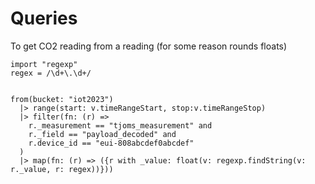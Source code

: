 # Queries

To get CO2 reading from a reading (for some reason rounds floats)

```influxql
import "regexp"
regex = /\d+\.\d+/


from(bucket: "iot2023")
  |> range(start: v.timeRangeStart, stop:v.timeRangeStop)
  |> filter(fn: (r) =>
    r._measurement == "tjoms_measurement" and
    r._field == "payload_decoded" and
    r.device_id == "eui-808abcdef0abcdef"
  )
  |> map(fn: (r) => ({r with _value: float(v: regexp.findString(v: r._value, r: regex))}))
```
